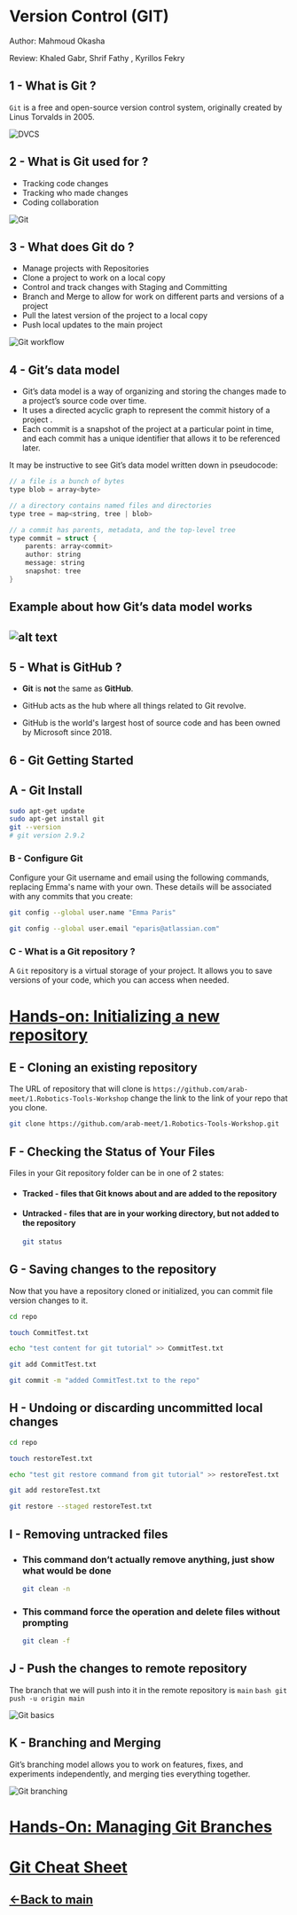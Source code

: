 # Version Control (GIT)

Author: Mahmoud Okasha

Review: Khaled Gabr, Shrif Fathy , Kyrillos Fekry

## 1 - What is Git ?

`Git` is a free and open-source version control system, originally created by Linus Torvalds in 2005.

![DVCS](images/Distributed-Version-Control-System-Workflow-What-Is-Git-Edureka-768x508.png)

## 2 - What is Git used for ?

- Tracking code changes
- Tracking who made changes
- Coding collaboration

![Git](images/Git-In-Devops-What-Is-Git-Edureka-2-768x318.png)

## 3 - What does Git do ?

- Manage projects with Repositories
- Clone a project to work on a local copy
- Control and track changes with Staging and Committing
- Branch and Merge to allow for work on different parts and versions of a project
- Pull the latest version of the project to a local copy
- Push local updates to the main project

![Git workflow](images/git-workflow.png)

## 4 - Git’s data model

- Git’s data model is a way of organizing and storing the changes made to a project’s source code over time.
- It uses a directed acyclic graph to represent the commit history of a project .
- Each commit is a snapshot of the project at a particular point in time, and each commit has a unique identifier that allows it to be referenced later.

It may be instructive to see Git’s data model written down in pseudocode:

```cpp
// a file is a bunch of bytes
type blob = array<byte>

// a directory contains named files and directories
type tree = map<string, tree | blob>

// a commit has parents, metadata, and the top-level tree
type commit = struct {
    parents: array<commit>
    author: string
    message: string
    snapshot: tree
}
```

## Example about how Git’s data model works


![alt text](images/image.png)
---

## 5 - What is GitHub ?

- **Git** is **not** the same as **GitHub**.

- GitHub acts as the hub where all things related to Git revolve.

- GitHub is the world's largest host of source code and has been owned by Microsoft since 2018.

## 6 - Git Getting Started

## A - Git Install

```bash
sudo apt-get update
sudo apt-get install git
git --version
# git version 2.9.2
```

### B - Configure Git

Configure your Git username and email using the following commands, replacing Emma's name with your own. These details will be associated with any commits that you create:

```bash
git config --global user.name "Emma Paris"

git config --global user.email "eparis@atlassian.com"
```

### C - What is a Git repository ?

A `Git` repository is a virtual storage of your project. It allows you to save versions of your code, which you can access when needed.

# [Hands-on: Initializing a new repository](./Hands-on:Initializing-a-new-repository.md)


## E - Cloning an existing repository

The URL of repository that will clone is `https://github.com/arab-meet/1.Robotics-Tools-Workshop` change the link to the link of your repo that you clone.

```bash
git clone https://github.com/arab-meet/1.Robotics-Tools-Workshop.git
```

## F - Checking the Status of Your Files

Files in your Git repository folder can be in one of 2 states:

- #### Tracked - files that Git knows about and are added to the repository

- #### Untracked - files that are in your working directory, but not added to the repository

  ```bash
  git status
  ```

## G - Saving changes to the repository

Now that you have a repository cloned or initialized, you can commit file version changes to it.

```bash
cd repo

touch CommitTest.txt

echo "test content for git tutorial" >> CommitTest.txt

git add CommitTest.txt

git commit -m "added CommitTest.txt to the repo"
```

## H - Undoing or discarding uncommitted local changes

```bash
cd repo

touch restoreTest.txt

echo "test git restore command from git tutorial" >> restoreTest.txt

git add restoreTest.txt

git restore --staged restoreTest.txt
```

## I - Removing untracked files

- ### This command don’t actually remove anything, just show what would be done

  ```bash
  git clean -n
  ```

- ### This command force the operation and delete files without prompting

  ```bash
  git clean -f
  ```

## J - Push the changes to remote repository

The branch that we will push into it in the remote repository is `main`
`bash
    git push -u origin main
    `

![Git basics](images/maxresdefault.jpg)

## K - Branching and Merging

Git’s branching model allows you to work on features, fixes, and experiments independently, and merging ties everything together.

![Git branching](images/small-feature.jpeg)

# [Hands-On: Managing Git Branches ](./Hands-On:Managing-Git-Branches.md)

# [Git Cheat Sheet](Git-Cheat-Sheet.md)


## [<-Back to main](../README.md)
